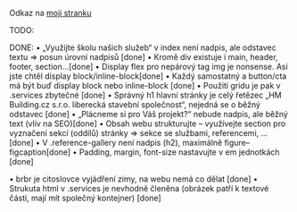 Odkaz na [moji stranku](https://pslib-cz.github.io/2022-p2b-web-hm-building-JanKrykorka/)

TODO: 


DONE:
• „Využijte školu našich služeb“ v index není nadpis, ale odstavec textu => posun úrovní nadpisů [done]
• Kromě div existuje i main, header, footer, section...[done]
• Display flex pro nepárový tag img je nonsense. Asi jste chtěl display block/inline-block[done]
• Každý samostatný a button/cta má být buď display block nebo inline-block [done]
• Použití gridu je pak v .services zbytečné [done]
• Správný h1 hlavní stránky je celý řetězec „HM Building.cz s.r.o. liberecká stavební společnost“, nejedná se o běžný odstavec [done]
• „Plácneme si pro Váš projekt?“ nebude nadpis, ale běžný text (vliv na SEO)[done]
• Obsah webu strukturujte – využívejte section pro vyznačení sekcí (oddílů) stránky => sekce se službami, referencemi, ... [done]
• V .reference-gallery není nadpis (h2), maximálně figure–figcaption[done]
• Padding, margin, font-size nastavujte v em jednotkách     [done]

• brbr je citoslovce vyjádření zimy, na webu nemá co dělat [done]
• Strukuta html v .services je nevhodně členěna (obrázek patří k textové části, mají mít společný
kontejner) [done]